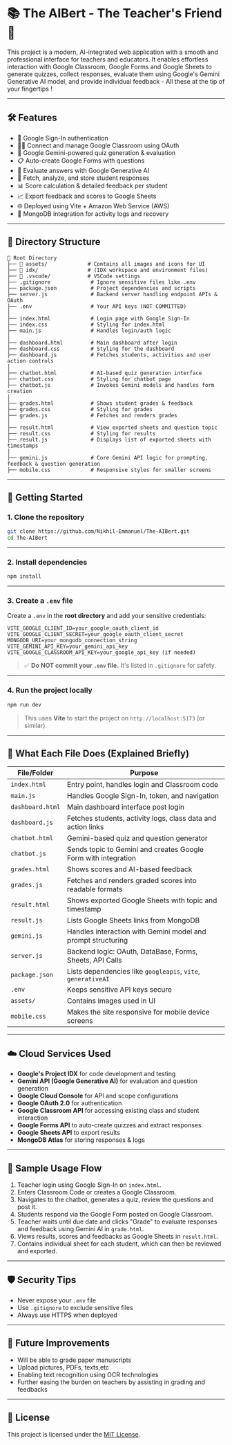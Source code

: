 # 📚 The AIBert - The Teacher's Friend 🚀

This project is a modern, AI-integrated web application with a smooth and professional interface for teachers and educators. It enables effortless interaction with Google Classroom, Google Forms and Google Sheets to generate quizzes, collect responses, evaluate them using Google's Gemini Generative AI model, and provide individual feedback - All these at the tip of your fingertips ! 

---

## 🛠️ Features

- 🔐 Google Sign-In authentication
- 🧑‍🏫 Connect and manage Google Classroom using OAuth
- 🧠 Google Gemini-powered quiz generation & evaluation
- 📋 Auto-create Google Forms with questions
- 🤖 Evaluate answers with Google Generative AI
- 📄 Fetch, analyze, and store student responses
- 📊 Score calculation & detailed feedback per student
- 📈 Export feedback and scores to Google Sheets
- 🌐 Deployed using Vite + Amazon Web Service (AWS)
- 💾 MongoDB integration for activity logs and recovery

---

## 📁 Directory Structure

```
📁 Root Directory
├── 📁 assets/             # Contains all images and icons for UI
├── 📁 idx/                # (IDX workspace and environment files)
├── 📁 .vscode/            # VSCode settings
├── .gitignore             # Ignore sensitive files like .env
├── package.json           # Project dependencies and scripts
├── server.js              # Backend server handling endpoint APIs & OAuth
├── .env                   # Your API keys (NOT COMMITTED)
│
├── index.html             # Login page with Google Sign-In
├── index.css              # Styling for index.html
├── main.js                # Handles login/auth logic
│
├── dashboard.html         # Main dashboard after login
├── dashboard.css          # Styling for the dashboard
├── dashboard.js           # Fetches students, activities and user action controls
│
├── chatbot.html           # AI-based quiz generation interface
├── chatbot.css            # Styling for chatbot page
├── chatbot.js             # Invokes Gemini models and handles form creation
│
├── grades.html            # Shows student grades & feedback
├── grades.css             # Styling for grades
├── grades.js              # Fetches and renders grades
│
├── result.html            # View exported sheets and question topic
├── result.css             # Styling for results
├── result.js              # Displays list of exported sheets with timestamps
│
├── gemini.js              # Core Gemini API logic for prompting, feedback & question generation
├── mobile.css             # Responsive styles for smaller screens
```

---

## 🚀 Getting Started

### 1. **Clone the repository**

```bash
git clone https://github.com/Nikhil-Emmanuel/The-AIBert.git
cd The-AIBert
```

---

### 2. **Install dependencies**

```bash
npm install
```

---

### 3. **Create a `.env` file**

Create a `.env` in the **root directory** and add your sensitive credentials:

```env
VITE_GOOGLE_CLIENT_ID=your_google_oauth_client_id
VITE_GOOGLE_CLIENT_SECRET=your_google_oauth_client_secret
MONGODB_URI=your_mongodb_connection_string
VITE_GEMINI_API_KEY=your_gemini_api_key
VITE_GOOGLE_CLASSROOM_API_KEY=your_google_api_key (if needed)
```

> ✅ **Do NOT commit your `.env` file.** It's listed in `.gitignore` for safety.

---

### 4. **Run the project locally**

```bash
npm run dev
```

> This uses **Vite** to start the project on `http://localhost:5173` (or similar).

---

## 🧾 What Each File Does (Explained Briefly)

| File/Folder        | Purpose |
|--------------------|---------|
| `index.html`       | Entry point, handles login and Classroom code |
| `main.js`          | Handles Google Sign-In, token, and navigation |
| `dashboard.html`   | Main dashboard interface post login |
| `dashboard.js`     | Fetches students, activity logs, class data and action links|
| `chatbot.html`     | Gemini-based quiz and question generator |
| `chatbot.js`       | Sends topic to Gemini and creates Google Form with integration |
| `grades.html`      | Shows scores and AI-based feedback |
| `grades.js`        | Fetches and renders graded scores into readable formats |
| `result.html`      | Shows exported Google Sheets with topic and timestamp |
| `result.js`        | Lists Google Sheets links from MongoDB |
| `gemini.js`        | Handles interaction with Gemini model and prompt structuring |
| `server.js`        | Backend logic: OAuth, DataBase, Forms, Sheets, API Calls |
| `package.json`     | Lists dependencies like `googleapis`, `vite`, `generativeAI` |
| `.env`             | Keeps sensitive API keys secure |
| `assets/`          | Contains images used in UI |
| `mobile.css`       | Makes the site responsive for mobile device screens |

---

## ☁️ Cloud Services Used

- **Google's Project IDX** for code development and testing
- **Gemini API (Google Generative AI)** for evaluation and question generation
- **Google Cloud Console** for API and scope configurations
- **Google OAuth 2.0** for authentication
- **Google Classroom API** for accessing existing class and student interaction
- **Google Forms API** to auto-create quizzes and extract responses
- **Google Sheets API** to export results
- **MongoDB Atlas** for storing responses & logs

---

## 🧪 Sample Usage Flow

1. Teacher login using Google Sign-In on `index.html`.
2. Enters Classroom Code or creates a  Google Classroom.
3. Navigates to the chatbot, generates a quiz, review the questions and post it.
4. Students respond via the Google Form posted on Google Classroom.
5. Teacher waits until due date and clicks "Grade" to evaluate responses and feedback using Gemini AI in `grade.html`.
6. Views results, scores and feedbacks as Google Sheets  in `result.html`.
7. Contains individual sheet for each student, which can then be reviewed and exported.

---

## 🛡️ Security Tips

- Never expose your `.env` file
- Use `.gitignore` to exclude sensitive files
- Always use HTTPS when deployed

---

## 🔮 Future Improvements 
- Will be able to grade paper manuscripts
- Upload pictures, PDFs, texts,etc
- Enabling text recognition using OCR technologies
- Further easing the burden on teachers by assisting in grading and feedbacks

---

## 📄 License

This project is licensed under the [MIT License](LICENSE).
